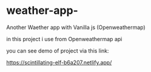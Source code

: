 # weather-app-
Another Waether app with Vanilla js (Openweathermap)


in this project i use from Openweathermap api 

you can see demo of project via this link:

https://scintillating-elf-b6a207.netlify.app/
